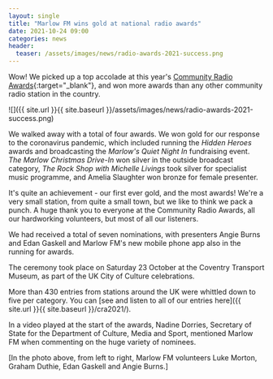 ```yaml
---
layout: single
title: "Marlow FM wins gold at national radio awards"
date: 2021-10-24 09:00
categories: news
header:
  teaser: /assets/images/news/radio-awards-2021-success.png
---
```

Wow! We picked up a top accolade at this year's [Community Radio Awards](https://communityradioawards.org.uk/){:target="_blank"}, and won more awards than any other community radio station in the country. 

![]({{ site.url }}{{ site.baseurl }}/assets/images/news/radio-awards-2021-success.png)

We walked away with a total of four awards. We won gold for our response to the coronavirus pandemic, which included running the *Hidden Heroes* awards and broadcasting the *Marlow's Quiet Night In* fundraising event. *The Marlow Christmas Drive-In* won silver in the outside broadcast category, *The Rock Shop with Michelle Livings* took silver for specialist music programme, and Amelia Slaughter won bronze for female presenter. 

It's quite an achievement - our first ever gold, and the most awards! We're a very small station, from quite a small town, but we like to think we pack a punch. A huge thank you to everyone at the Community Radio Awards, all our hardworking volunteers, but most of all our listeners. 

We had received a total of seven nominations, with presenters Angie Burns and Edan Gaskell and Marlow FM's new mobile phone app also in the running for awards. 

The ceremony took place on Saturday 23 October at the Coventry Transport Museum, as part of the UK City of Culture celebrations. 

More than 430 entries from stations around the UK were whittled down to five per category. You can [see and listen to all of our entries here]({{ site.url }}{{ site.baseurl }}/cra2021/). 

In a video played at the start of the awards, Nadine Dorries, Secretary of State for the Department of Culture, Media and Sport, mentioned Marlow FM when commenting on the huge variety of nominees. 

[In the photo above, from left to right, Marlow FM volunteers Luke Morton, Graham Duthie, Edan Gaskell and Angie Burns.] 